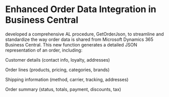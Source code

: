 # Enhanced Order Data Integration in Business Central
developed a comprehensive AL procedure, GetOrderJson, to streamline and standardize the way order data is shared from Microsoft Dynamics 365 Business Central. This new function generates a detailed JSON representation of an order, including:

Customer details (contact info, loyalty, addresses)

Order lines (products, pricing, categories, brands)

Shipping information (method, carrier, tracking, addresses)

Order summary (status, totals, payment, discounts, tax)
